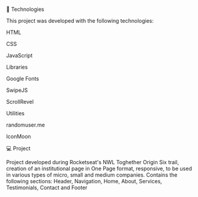 
🚀 Technologies

This project was developed with the following technologies:

HTML

CSS

JavaScript

Libraries

Google Fonts

SwipeJS

ScrollRevel

Utilities

randomuser.me

IconMoon

💻 Project

Project developed during Rocketseat's NWL Toghether Origin Six trail, creation of an institutional page in One Page format, responsive, to be used in various types of micro, small and medium companies. Contains the following sections: Header, Navigation, Home, About, Services, Testimonials, Contact and Footer
